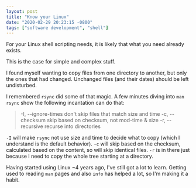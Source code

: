 ```yaml
---
layout: post
title: "Know your Linux"
date: "2020-02-29 20:23:15 -0800"
tags: ["software development", "shell"]
---
```


For your Linux shell scripting needs, it is likely that what you need already exists.  

This is the case for simple and complex stuff.  

I found myself wanting to copy files from one directory to another, but only the ones
that had changed. Unchanged files (and their dates) should be left undisturbed.

I remembered `rsync` did some of that magic. A few minutes diving into `man rsync`
show the following incantation can do that:

> -I, --ignore-times          don't skip files that match size and time
> -c, --checksum              skip based on checksum, not mod-time & size
> -r, --recursive             recurse into directories

`-I` will make `rsync` not use size and time to decide what to copy (which I understand
is the default behavior). `-c` will skip based on the checksum, calculated based on the
content, so will skip identical files. `-r` is in there just because I need to copy the
whole tree starting at a directory.

Having started using Linux ~4 years ago, I've still got a lot to learn. Getting used to
reading `man` pages and also `info` has helped a lot, so I'm making it a habit.
